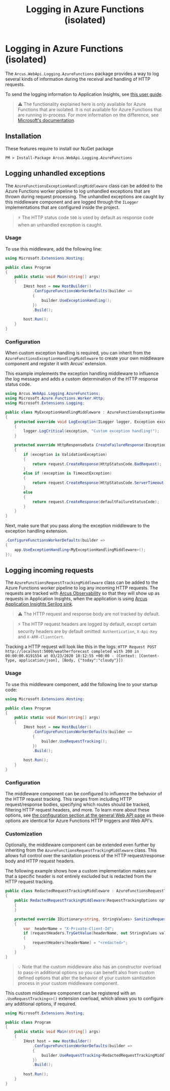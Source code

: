 ﻿---
title: "Logging in Azure Functions (isolated)"
layout: default
---

# Logging in Azure Functions (isolated)
The `Arcus.WebApi.Logging.AzureFunctions` package provides a way to log several kinds of information during the receival and handling of HTTP requests.

To send the logging information to Application Insights, see [this user guide](https://observability.arcus-azure.net/Guidance/use-with-dotnet-and-functions).

> ⚠ The functionality explained here is only available for Azure Functions that are isolated. It is not available for Azure Functions that are running in-process. For more information on the difference, see [Microsoft's documentation](https://learn.microsoft.com/en-us/azure/azure-functions/dotnet-isolated-process-guide).

## Installation
These features require to install our NuGet package

```shell
PM > Install-Package Arcus.WebApi.Logging.AzureFunctions
```

## Logging unhandled exceptions
The `AzureFunctionsExceptionHandlingMiddleware` class can be added to the Azure Functions worker pipeline to log unhandled exceptions that are thrown during request processing.
The unhandled exceptions are caught by this middleware component and are logged through the `ILogger` implementations that are configured inside the project.

> ⚡ The HTTP status code `500` is used by default as response code when an unhandled exception is caught. 

### Usage
To use this middleware, add the following line:
```csharp
using Microsoft.Extensions.Hosting;

public class Program
{
    public static void Main(string[] args)
    {
        IHost host = new HostBuilder()
            .ConfigureFunctionsWorkerDefaults(builder =>
            {
                builder.UseExceptionHandling();
            })
            .Build();
    
        host.Run();
    }
}
```

### Configuration
When custom exception handling is required, you can inherit from the `AzureFunctionsExceptionHandlingMiddleware` to create your own middleware component and register it with Arcus' extension.

This example implements the exception handling middleware to influence the log message and adds a custom determination of the HTTP response status code.
```csharp
using Arcus.WebApi.Logging.AzureFunctions;
using Microsoft.Azure.Functions.Worker.Http;
using Microsoft.Extensions.Logging;

public class MyExceptionHandlingMiddleware : AzureFunctionsExceptionHandlingMiddleware
{
    protected override void LogException(ILogger logger, Exception exception)
    {
        logger.LogCritical(exception, "Custom exception handling!");
    }

    protected override HttpResponseData CreateFailureResponse(Exception exception, HttpStatusCode defaultFailureStatusCode, HttpRequestData request)
    {
        if (exception is ValidationException)
        {
            return request.CreateResponse(HttpStatusCode.BadRequest);
        }
        else if (exception is TimeoutException)
        {
            return request.CreateResponse(HttpStatusCode.ServerTimeout);
        }
        else 
        {
            return request.CreateResponse(defaultFailureStatusCode);
        }
    }
}
```

Next, make sure that you pass along the exception middleware to the exception handling extension.
```csharp
.ConfigureFunctionsWorkerDefaults(builder =>
{
    app.UseExceptionHandling<MyExceptionHandlingMiddleware>();
});
```

## Logging incoming requests
The `AzureFunctionsRequestTrackingMiddleware` class can be added to the Azure Functions worker pipeline to log any incoming HTTP requests.
The requests are tracked with [Arcus Observability](https://observability.arcus-azure.net/Features/writing-different-telemetry-types#incoming-http-requests-in-azure-function-http-trigger) so that they will show up as requests in Application Insights, when the application is using [Arcus Application Insights Serilog sink](https://observability.arcus-azure.net/Features/sinks/azure-application-insights).

> ⚠ The HTTP request and response body are not tracked by default.

> ⚡ The HTTP request headers are logged by default, except certain security headers are by default omitted: `Authentication`, `X-Api-Key` and `X-ARR-ClientCert`.

Tracking a HTTP request will look like this in the logs:
`HTTP Request POST http://localhost:5000/weatherforecast completed with 200 in 00:00:00.0191554 at 03/23/2020 10:12:55 +00:00 - (Context: [Content-Type, application/json], [Body, {"today":"cloudy"}])`

### Usage
To use this middleware component, add the following line to your startup code:
```csharp
using Microsoft.Extensions.Hosting;

public class Program
{
    public static void Main(string[] args)
    {
        IHost host = new HostBuilder()
            .ConfigureFunctionsWorkerDefaults(builder =>
            {
                builder.UseRequestTracking();
            })
            .Build();
    
        host.Run();
    }
}
```

### Configuration
The middleware component can be configured to influence the behavior of the HTTP request tracking. This ranges from including HTTP request/response bodies, specifying which routes should be tracked, filtering HTTP request headers, and more.
To learn more about these options, see [the configuration section at the general Web API page](./logging.md) as these options are identical for Azure Functions HTTP triggers and Web API's.

### Customization
Optionally, the middleware component can be extended even further by inheriting from the `AzureFunctionsRequestTrackingMiddleware` class. This allows full control over the sanitation process of the HTTP request/response body and HTTP request headers.

The following example shows how a custom implementation makes sure that a specific header is not entirely excluded but is redacted from the HTTP request tracking.
```csharp
public class RedactedRequestTrackingMiddleware : AzureFunctionsRequestTrackingMiddleware
{
    public RedactedRequestTrackingMiddleware(RequestTrackingOptions options) : base(options)
    {
    }

    protected override IDictionary<string, StringValues> SanitizeRequestHeaders(IDictionary<string, StringValues> requestHeaders)
    {
        var  headerName = "X-Private-Client-Id";
        if (requestHeaders.TryGetValue(headerName, out StringValues value))
        {
            requestHeaders[headerName] = "<redacted>";
        }
    }
}
```

> 💡 Note that the custom middleware also has an constructor overload to pass-in additional options so you can benefit also from custom defined options that alter the behavior of your custom sanitization process in your custom middleware component.

This custom middleware component can be registered with an `.UseRequestTracking<>()` extension overload, which allows you to configure any additional options, if required.
```csharp
using Microsoft.Extensions.Hosting;

public class Program
{
    public static void Main(string[] args)
    {
        IHost host = new HostBuilder()
            .ConfigureFunctionsWorkerDefaults(builder =>
            {
                builder.UseRequestTracking<RedactedRequestTrackingMiddleware>();
            })
            .Build();
    
        host.Run();
    }
}
```